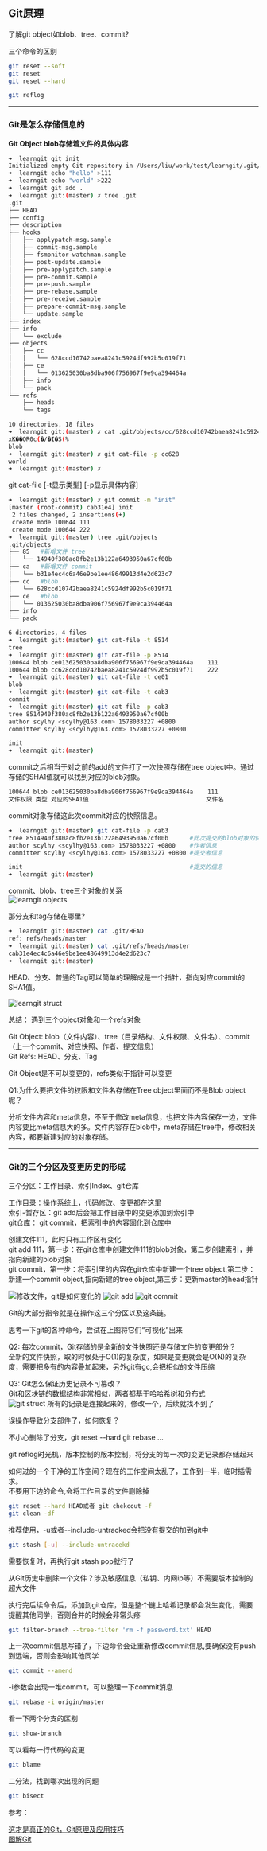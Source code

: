 ## Git原理  


了解git object如blob、tree、commit? 

三个命令的区别
```bash
git reset --soft 
git reset  
git reset --hard
```
```bash
git reflog
```

---

### Git是怎么存储信息的


**Git Object blob存储着文件的具体内容**
```bash
➜  learngit git init
Initialized empty Git repository in /Users/liu/work/test/learngit/.git/
➜  learngit echo "hello" >111
➜  learngit echo "world" >222
➜  learngit git add .
➜  learngit git:(master) ✗ tree .git
.git
├── HEAD
├── config
├── description
├── hooks
│   ├── applypatch-msg.sample
│   ├── commit-msg.sample
│   ├── fsmonitor-watchman.sample
│   ├── post-update.sample
│   ├── pre-applypatch.sample
│   ├── pre-commit.sample
│   ├── pre-push.sample
│   ├── pre-rebase.sample
│   ├── pre-receive.sample
│   ├── prepare-commit-msg.sample
│   └── update.sample
├── index
├── info
│   └── exclude
├── objects
│   ├── cc
│   │   └── 628ccd10742baea8241c5924df992b5c019f71
│   ├── ce
│   │   └── 013625030ba8dba906f756967f9e9ca394464a
│   ├── info
│   └── pack
└── refs
    ├── heads
    └── tags

10 directories, 18 files
➜  learngit git:(master) ✗ cat .git/objects/cc/628ccd10742baea8241c5924df992b5c019f71
xK��OR0c(�/�I�S(%                                                                                                                                                                                                                             ➜  learngit git:(master) ✗ git cat-file -t cc628
blob
➜  learngit git:(master) ✗ git cat-file -p cc628
world
➜  learngit git:(master) ✗
```
git cat-file [-t显示类型] [-p显示具体内容]   



```bash
➜  learngit git:(master) ✗ git commit -m "init"
[master (root-commit) cab31e4] init
 2 files changed, 2 insertions(+)
 create mode 100644 111
 create mode 100644 222
➜  learngit git:(master) tree .git/objects
.git/objects
├── 85   #新增文件 tree
│   └── 14940f380ac8fb2e13b122a6493950a67cf00b
├── ca   #新增文件 commit
│   └── b31e4ec4c6a46e9be1ee48649913d4e2d623c7
├── cc   #blob
│   └── 628ccd10742baea8241c5924df992b5c019f71
├── ce   #blob
│   └── 013625030ba8dba906f756967f9e9ca394464a
├── info
└── pack

6 directories, 4 files
➜  learngit git:(master) git cat-file -t 8514
tree
➜  learngit git:(master) git cat-file -p 8514
100644 blob ce013625030ba8dba906f756967f9e9ca394464a	111
100644 blob cc628ccd10742baea8241c5924df992b5c019f71	222
➜  learngit git:(master) git cat-file -t ce01
blob
➜  learngit git:(master) git cat-file -t cab3
commit
➜  learngit git:(master) git cat-file -p cab3
tree 8514940f380ac8fb2e13b122a6493950a67cf00b
author scylhy <scylhy@163.com> 1578033227 +0800
committer scylhy <scylhy@163.com> 1578033227 +0800

init
➜  learngit git:(master)
```
commit之后相当于对之前的add的文件打了一次快照存储在tree object中。通过存储的SHA1值就可以找到对应的blob对象。
```bash
100644 blob ce013625030ba8dba906f756967f9e9ca394464a	111
文件权限 类型 对应的SHA1值                                 文件名
```


commit对象存储这此次commit对应的快照信息。
```bash
➜  learngit git:(master) git cat-file -p cab3
tree 8514940f380ac8fb2e13b122a6493950a67cf00b      #此次提交的blob对象的快照
author scylhy <scylhy@163.com> 1578033227 +0800    #作者信息
committer scylhy <scylhy@163.com> 1578033227 +0800 #提交者信息

init                                               #提交的信息
➜  learngit git:(master)
```

commit、blob、tree三个对象的关系   
![learngit objects](../images/20200103-learngit-objects.png)




那分支和tag存储在哪里?  
```bash
➜  learngit git:(master) cat .git/HEAD
ref: refs/heads/master
➜  learngit git:(master) cat .git/refs/heads/master
cab31e4ec4c6a46e9be1ee48649913d4e2d623c7
➜  learngit git:(master)
```


HEAD、分支、普通的Tag可以简单的理解成是一个指针，指向对应commit的SHA1值。  


![learngit struct](../images/20200103-gitlearn-gitstruct.png)



总结： 遇到三个object对象和一个refs对象

Git Object: blob（文件内容）、tree（目录结构、文件权限、文件名）、commit（上一个commit、对应快照、作者、提交信息）  
Git Refs: HEAD、分支、Tag   

Git Object是不可以变更的，refs类似于指针可以变更   


Q1:为什么要把文件的权限和文件名存储在Tree object里面而不是Blob object呢？  

分析文件内容和meta信息，不至于修改meta信息，也把文件内容保存一边，文件内容要比meta信息大的多。文件内容存在blob中，meta存储在tree中，修改相关内容，都要新建对应的对象存储。   


---



### Git的三个分区及变更历史的形成   

三个分区：工作目录、索引Index、git仓库  

工作目录：操作系统上，代码修改、变更都在这里    
索引-暂存区：git add后会把工作目录中的变更添加到索引中     
git仓库： git commit，把索引中的内容固化到仓库中    



创建文件111，此时只有工作区有变化   
git add 111，第一步：在git仓库中创建文件111的blob对象，第二步创建索引，并指向新建的blob对象   
git commit，第一步：将索引里的内容在git仓库中新建一个tree object,第二步：新建一个commit object,指向新建的tree object,第三步：更新master的head指针   

![修改文件，git是如何变化的](https://www.lzane.com/slide/git-under-the-hood/materials/p2s1.gif)
![git add](https://www.lzane.com/slide/git-under-the-hood/materials/p2s2.gif)
![git commit](https://www.lzane.com/slide/git-under-the-hood/materials/p2s3.gif)

Git的大部分指令就是在操作这三个分区以及这条链。  


思考一下git的各种命令，尝试在上图将它们“可视化”出来


Q2: 每次commit，Git存储的是全新的文件快照还是存储文件的变更部分？  
全新的文件快照，取的时候处于O(1)的复杂度，如果是变更就会是O(N)的复杂度，需要把多有的内容叠加起来，另外git有gc,会把相似的文件压缩   


Q3: Git怎么保证历史记录不可篡改？   
Git和区块链的数据结构非常相似，两者都基于哈哈希树和分布式  
![git struct](https://www.lzane.com/slide/git-under-the-hood/materials/p2s4.png)
所有的记录是连接起来的，修改一个，后续就找不到了   



误操作导致分支部件了，如何恢复？   

不小心删除了分支，git reset --hard git rebase ...  

git reflog时光机，版本控制的版本控制，将分支的每一次的变更记录都存储起来  

如何过的一个干净的工作空间？现在的工作空间太乱了，工作到一半，临时插需求。   
不要用下边的命令,会将工作目录的文件删除掉
```bash
git reset --hard HEAD或者 git chekcout -f 
git clean -df
```
推荐使用，-u或者--include-untracked会把没有提交的加到git中  
```bash
git stash [-u] --include-untracekd
```
需要恢复时，再执行git stash pop就行了  


从Git历史中删除一个文件？涉及敏感信息（私钥、内网ip等）不需要版本控制的超大文件   

执行完后续命令后，添加到git仓库，但是整个链上哈希记录都会发生变化，需要提醒其他同学，否则合并的时候会非常头疼
```bash
git filter-branch --tree-filter 'rm -f password.txt' HEAD
```

上一次commit信息写错了，下边命令会让重新修改commit信息,要确保没有push到远端，否则会影响其他同学
```bash
git commit --amend
```


-i参数会出现一堆commit，可以整理一下commit消息
```bash
git rebase -i origin/master
```

看一下两个分支的区别
```bash
git show-branch
```

可以看每一行代码的变更
```bash
git blame
```

二分法，找到哪次出现的问题
```bash
git bisect
```

参考：

[这才是真正的Git，Git原理及应用技巧](https://www.lzane.com/slide/git-under-the-hood/index.html#/)   
[图解Git](https://marklodato.github.io/visual-git-guide/index-zh-cn.html)